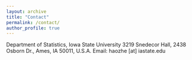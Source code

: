 ```yaml
---
layout: archive
title: "Contact"
permalink: /contact/
author_profile: true
---
```


Department of Statistics, Iowa State University
3219 Snedecor Hall, 2438 Osborn Dr., Ames, IA 50011, U.S.A.
Email: haozhe [at] iastate.edu
